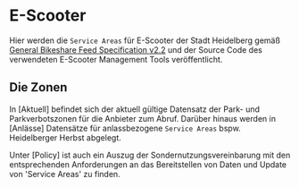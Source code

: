 # E-Scooter
Hier werden die `Service Areas` für E-Scooter der Stadt Heidelberg gemäß [General Bikeshare Feed Specification v2.2](https://github.com/NABSA/gbfs/blob/v2.2/gbfs.md) und der Source Code des verwendeten E-Scooter Management Tools veröffentlicht.

## Die Zonen
In [Aktuell] befindet sich der aktuell gültige Datensatz der Park- und Parkverbotszonen für die Anbieter zum Abruf. Darüber hinaus werden in [Anlässe] Datensätze für anlassbezogene `Service Areas` bspw. Heidelberger Herbst abgelegt.

Unter [Policy] ist auch ein Auszug der Sondernutzungsvereinbarung mit den entsprechenden Anforderungen an das Bereitstellen von Daten und Update von 'Service Areas' zu finden.
